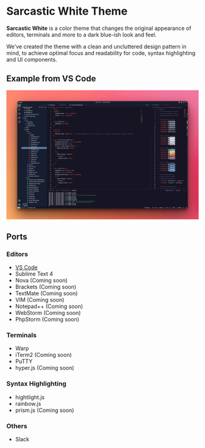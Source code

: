 # Sarcastic White Theme

**Sarcastic White** is a color theme that changes the original appearance of editors, terminals and more to a dark blue-ish look and feel.

We've created the theme with a clean and uncluttered design pattern in mind, to achieve optimal focus and readability for code, syntax highlighting and UI components.

## Example from VS Code

![VS Code Theme Example](https://github.com/triss90/sarcastic_white/blob/master/web/assets/img/vscode-example2.png?raw=true)

## Ports

### Editors

- [VS Code](https://sarcasticwhite.style/ports/vscode)
- Sublime Text 4
- Nova (Coming soon)
- Brackets (Coming soon)
- TextMate (Coming soon)
- VIM (Coming soon)
- Notepad++ (Coming soon)
- WebStorm (Coming soon)
- PhpStorm (Coming soon)

### Terminals

- Warp
- iTerm2 (Coming soon)
- PuTTY
- hyper.js (Coming soon)

### Syntax Highlighting

- hightlight.js
- rainbow.js
- prism.js (Coming soon)

### Others

- Slack

